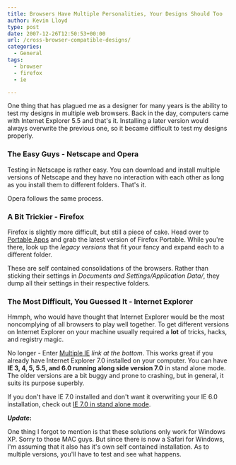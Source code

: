 ```yaml
---
title: Browsers Have Multiple Personalities, Your Designs Should Too
author: Kevin Lloyd
type: post
date: 2007-12-26T12:50:53+00:00
url: /cross-browser-compatible-designs/
categories:
  - General
tags:
  - browser
  - firefox
  - ie

---
```

One thing that has plagued me as a designer for many years is the ability to test my designs in multiple web browsers. Back in the day, computers came with Internet Explorer 5.5 and that's it. Installing a later version would always overwrite the previous one, so it became difficult to test my designs properly.

### The Easy Guys - Netscape and Opera

Testing in Netscape is rather easy. You can download and install multiple versions of Netscape and they have no interaction with each other as long as you install them to different folders. That's it.

Opera follows the same process.

### A Bit Trickier - Firefox

Firefox is slightly more difficult, but still a piece of cake. Head over to [Portable Apps][1] and grab the latest version of Firefox Portable. While you're there, look up the _legacy versions_ that fit your fancy and expand each to a different folder.

These are self contained consolidations of the browsers. Rather than sticking their settings in _Documents and Settings/Application Data/_, they dump all their settings in their respective folders.

### The Most Difficult, You Guessed It - Internet Explorer

Hmmph, who would have thought that Internet Explorer would be the most noncomplying of all browsers to play well together. To get different versions on Internet Explorer on your machine usually required a **lot** of tricks, hacks, and registry magic.

No longer - Enter [Multiple IE][2] _link at the bottom_. This works great if you already have Internet Explorer 7.0 installed on your computer. You can have **IE 3, 4, 5, 5.5, and 6.0 running along side version 7.0** in stand alone mode. The older versions are a bit buggy and prone to crashing, but in general, it suits its purpose superbly.

If you don't have IE 7.0 installed and don't want it overwriting your IE 6.0 installation, check out [IE 7.0 in stand alone mode][3].

**_Update_:**

One thing I forgot to mention is that these solutions only work for Windows XP. Sorry to those MAC guys. But since there is now a Safari for Windows, I'm assuming that it also has it's own self contained installation. As to multiple versions, you'll have to test and see what happens.

 [1]: http://portableapps.com/apps/internet/firefox_portable
 [2]: http://tredosoft.com/Multiple_IE
 [3]: http://tredosoft.com/IE7_standalone
